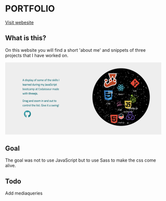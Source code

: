 # PORTFOLIO

[Visit webesite](https://willemverbuyst.github.io/portfolio/)

## What is this?

On this website you will find a short 'about me' and snippets of three projects that I have worked on.

![](./img/screenshot-portfolio.png)

## Goal

The goal was not to use JavaScript but to use Sass to make the css come alive.

## Todo

Add mediaqueries
